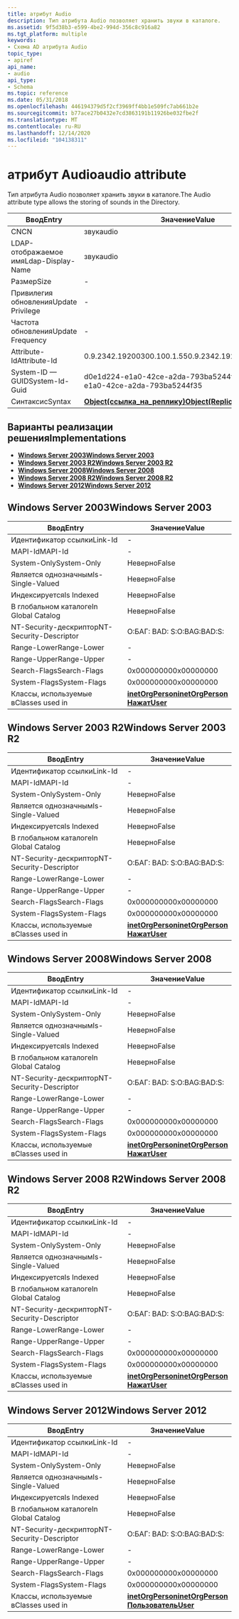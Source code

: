```yaml
---
title: атрибут Audio
description: Тип атрибута Audio позволяет хранить звуки в каталоге.
ms.assetid: 9f5d38b3-e599-4be2-994d-356c8c916a82
ms.tgt_platform: multiple
keywords:
- Схема AD атрибута Audio
topic_type:
- apiref
api_name:
- audio
api_type:
- Schema
ms.topic: reference
ms.date: 05/31/2018
ms.openlocfilehash: 446194379d5f2cf3969ff4bb1e509fc7ab661b2e
ms.sourcegitcommit: b77ace27b0432e7cd3863191b11926be032fbe2f
ms.translationtype: MT
ms.contentlocale: ru-RU
ms.lasthandoff: 12/14/2020
ms.locfileid: "104138311"
---
```

# <a name="audio-attribute"></a><span data-ttu-id="2e842-104">атрибут Audio</span><span class="sxs-lookup"><span data-stu-id="2e842-104">audio attribute</span></span>

<span data-ttu-id="2e842-105">Тип атрибута Audio позволяет хранить звуки в каталоге.</span><span class="sxs-lookup"><span data-stu-id="2e842-105">The Audio attribute type allows the storing of sounds in the Directory.</span></span>



| <span data-ttu-id="2e842-106">Ввод</span><span class="sxs-lookup"><span data-stu-id="2e842-106">Entry</span></span> | <span data-ttu-id="2e842-107">Значение</span><span class="sxs-lookup"><span data-stu-id="2e842-107">Value</span></span> |
|-------------------|-------------------------------------------------------|
| <span data-ttu-id="2e842-108">CN</span><span class="sxs-lookup"><span data-stu-id="2e842-108">CN</span></span>                | <span data-ttu-id="2e842-109">звук</span><span class="sxs-lookup"><span data-stu-id="2e842-109">audio</span></span>                                                 |
| <span data-ttu-id="2e842-110">LDAP-отображаемое имя</span><span class="sxs-lookup"><span data-stu-id="2e842-110">Ldap-Display-Name</span></span> | <span data-ttu-id="2e842-111">звук</span><span class="sxs-lookup"><span data-stu-id="2e842-111">audio</span></span>                                                 |
| <span data-ttu-id="2e842-112">Размер</span><span class="sxs-lookup"><span data-stu-id="2e842-112">Size</span></span>              | \-                                                    |
| <span data-ttu-id="2e842-113">Привилегия обновления</span><span class="sxs-lookup"><span data-stu-id="2e842-113">Update Privilege</span></span>  | \-                                                    |
| <span data-ttu-id="2e842-114">Частота обновления</span><span class="sxs-lookup"><span data-stu-id="2e842-114">Update Frequency</span></span>  | \-                                                    |
| <span data-ttu-id="2e842-115">Attribute-Id</span><span class="sxs-lookup"><span data-stu-id="2e842-115">Attribute-Id</span></span>      | <span data-ttu-id="2e842-116">0.9.2342.19200300.100.1.55</span><span class="sxs-lookup"><span data-stu-id="2e842-116">0.9.2342.19200300.100.1.55</span></span>                            |
| <span data-ttu-id="2e842-117">System-ID — GUID</span><span class="sxs-lookup"><span data-stu-id="2e842-117">System-Id-Guid</span></span>    | <span data-ttu-id="2e842-118">d0e1d224-e1a0-42ce-a2da-793ba5244f35</span><span class="sxs-lookup"><span data-stu-id="2e842-118">d0e1d224-e1a0-42ce-a2da-793ba5244f35</span></span>                  |
| <span data-ttu-id="2e842-119">Синтаксис</span><span class="sxs-lookup"><span data-stu-id="2e842-119">Syntax</span></span>            | [<span data-ttu-id="2e842-120">**Object(ссылка_на_реплику)**</span><span class="sxs-lookup"><span data-stu-id="2e842-120">**Object(Replica-Link)**</span></span>](s-object-replica-link.md) |



## <a name="implementations"></a><span data-ttu-id="2e842-121">Варианты реализации решения</span><span class="sxs-lookup"><span data-stu-id="2e842-121">Implementations</span></span>

-   [<span data-ttu-id="2e842-122">**Windows Server 2003**</span><span class="sxs-lookup"><span data-stu-id="2e842-122">**Windows Server 2003**</span></span>](#windows-server-2003)
-   [<span data-ttu-id="2e842-123">**Windows Server 2003 R2**</span><span class="sxs-lookup"><span data-stu-id="2e842-123">**Windows Server 2003 R2**</span></span>](#windows-server-2003-r2)
-   [<span data-ttu-id="2e842-124">**Windows Server 2008**</span><span class="sxs-lookup"><span data-stu-id="2e842-124">**Windows Server 2008**</span></span>](#windows-server-2008)
-   [<span data-ttu-id="2e842-125">**Windows Server 2008 R2**</span><span class="sxs-lookup"><span data-stu-id="2e842-125">**Windows Server 2008 R2**</span></span>](#windows-server-2008-r2)
-   [<span data-ttu-id="2e842-126">**Windows Server 2012**</span><span class="sxs-lookup"><span data-stu-id="2e842-126">**Windows Server 2012**</span></span>](#windows-server-2012)

## <a name="windows-server-2003"></a><span data-ttu-id="2e842-127">Windows Server 2003</span><span class="sxs-lookup"><span data-stu-id="2e842-127">Windows Server 2003</span></span>



| <span data-ttu-id="2e842-128">Ввод</span><span class="sxs-lookup"><span data-stu-id="2e842-128">Entry</span></span> | <span data-ttu-id="2e842-129">Значение</span><span class="sxs-lookup"><span data-stu-id="2e842-129">Value</span></span> |
|------------------------|---------------------------------------------------------------------------------------|
| <span data-ttu-id="2e842-130">Идентификатор ссылки</span><span class="sxs-lookup"><span data-stu-id="2e842-130">Link-Id</span></span>                | \-                                                                                    |
| <span data-ttu-id="2e842-131">MAPI-Id</span><span class="sxs-lookup"><span data-stu-id="2e842-131">MAPI-Id</span></span>                | \-                                                                                    |
| <span data-ttu-id="2e842-132">System-Only</span><span class="sxs-lookup"><span data-stu-id="2e842-132">System-Only</span></span>            | <span data-ttu-id="2e842-133">Неверно</span><span class="sxs-lookup"><span data-stu-id="2e842-133">False</span></span>                                                                                 |
| <span data-ttu-id="2e842-134">Является однозначным</span><span class="sxs-lookup"><span data-stu-id="2e842-134">Is-Single-Valued</span></span>       | <span data-ttu-id="2e842-135">Неверно</span><span class="sxs-lookup"><span data-stu-id="2e842-135">False</span></span>                                                                                 |
| <span data-ttu-id="2e842-136">Индексируется</span><span class="sxs-lookup"><span data-stu-id="2e842-136">Is Indexed</span></span>             | <span data-ttu-id="2e842-137">Неверно</span><span class="sxs-lookup"><span data-stu-id="2e842-137">False</span></span>                                                                                 |
| <span data-ttu-id="2e842-138">В глобальном каталоге</span><span class="sxs-lookup"><span data-stu-id="2e842-138">In Global Catalog</span></span>      | <span data-ttu-id="2e842-139">Неверно</span><span class="sxs-lookup"><span data-stu-id="2e842-139">False</span></span>                                                                                 |
| <span data-ttu-id="2e842-140">NT-Security-дескриптор</span><span class="sxs-lookup"><span data-stu-id="2e842-140">NT-Security-Descriptor</span></span> | <span data-ttu-id="2e842-141">О:БАГ: BAD: S:</span><span class="sxs-lookup"><span data-stu-id="2e842-141">O:BAG:BAD:S:</span></span>                                                                          |
| <span data-ttu-id="2e842-142">Range-Lower</span><span class="sxs-lookup"><span data-stu-id="2e842-142">Range-Lower</span></span>            | \-                                                                                    |
| <span data-ttu-id="2e842-143">Range-Upper</span><span class="sxs-lookup"><span data-stu-id="2e842-143">Range-Upper</span></span>            | \-                                                                                    |
| <span data-ttu-id="2e842-144">Search-Flags</span><span class="sxs-lookup"><span data-stu-id="2e842-144">Search-Flags</span></span>           | <span data-ttu-id="2e842-145">0x00000000</span><span class="sxs-lookup"><span data-stu-id="2e842-145">0x00000000</span></span>                                                                            |
| <span data-ttu-id="2e842-146">System-Flags</span><span class="sxs-lookup"><span data-stu-id="2e842-146">System-Flags</span></span>           | <span data-ttu-id="2e842-147">0x00000000</span><span class="sxs-lookup"><span data-stu-id="2e842-147">0x00000000</span></span>                                                                            |
| <span data-ttu-id="2e842-148">Классы, используемые в</span><span class="sxs-lookup"><span data-stu-id="2e842-148">Classes used in</span></span>        | [<span data-ttu-id="2e842-149">**inetOrgPerson**</span><span class="sxs-lookup"><span data-stu-id="2e842-149">**inetOrgPerson**</span></span>](c-inetorgperson.md)<br/> [<span data-ttu-id="2e842-150">**Нажат**</span><span class="sxs-lookup"><span data-stu-id="2e842-150">**User**</span></span>](c-user.md)<br/> |



## <a name="windows-server-2003-r2"></a><span data-ttu-id="2e842-151">Windows Server 2003 R2</span><span class="sxs-lookup"><span data-stu-id="2e842-151">Windows Server 2003 R2</span></span>



| <span data-ttu-id="2e842-152">Ввод</span><span class="sxs-lookup"><span data-stu-id="2e842-152">Entry</span></span> | <span data-ttu-id="2e842-153">Значение</span><span class="sxs-lookup"><span data-stu-id="2e842-153">Value</span></span> |
|------------------------|---------------------------------------------------------------------------------------|
| <span data-ttu-id="2e842-154">Идентификатор ссылки</span><span class="sxs-lookup"><span data-stu-id="2e842-154">Link-Id</span></span>                | \-                                                                                    |
| <span data-ttu-id="2e842-155">MAPI-Id</span><span class="sxs-lookup"><span data-stu-id="2e842-155">MAPI-Id</span></span>                | \-                                                                                    |
| <span data-ttu-id="2e842-156">System-Only</span><span class="sxs-lookup"><span data-stu-id="2e842-156">System-Only</span></span>            | <span data-ttu-id="2e842-157">Неверно</span><span class="sxs-lookup"><span data-stu-id="2e842-157">False</span></span>                                                                                 |
| <span data-ttu-id="2e842-158">Является однозначным</span><span class="sxs-lookup"><span data-stu-id="2e842-158">Is-Single-Valued</span></span>       | <span data-ttu-id="2e842-159">Неверно</span><span class="sxs-lookup"><span data-stu-id="2e842-159">False</span></span>                                                                                 |
| <span data-ttu-id="2e842-160">Индексируется</span><span class="sxs-lookup"><span data-stu-id="2e842-160">Is Indexed</span></span>             | <span data-ttu-id="2e842-161">Неверно</span><span class="sxs-lookup"><span data-stu-id="2e842-161">False</span></span>                                                                                 |
| <span data-ttu-id="2e842-162">В глобальном каталоге</span><span class="sxs-lookup"><span data-stu-id="2e842-162">In Global Catalog</span></span>      | <span data-ttu-id="2e842-163">Неверно</span><span class="sxs-lookup"><span data-stu-id="2e842-163">False</span></span>                                                                                 |
| <span data-ttu-id="2e842-164">NT-Security-дескриптор</span><span class="sxs-lookup"><span data-stu-id="2e842-164">NT-Security-Descriptor</span></span> | <span data-ttu-id="2e842-165">О:БАГ: BAD: S:</span><span class="sxs-lookup"><span data-stu-id="2e842-165">O:BAG:BAD:S:</span></span>                                                                          |
| <span data-ttu-id="2e842-166">Range-Lower</span><span class="sxs-lookup"><span data-stu-id="2e842-166">Range-Lower</span></span>            | \-                                                                                    |
| <span data-ttu-id="2e842-167">Range-Upper</span><span class="sxs-lookup"><span data-stu-id="2e842-167">Range-Upper</span></span>            | \-                                                                                    |
| <span data-ttu-id="2e842-168">Search-Flags</span><span class="sxs-lookup"><span data-stu-id="2e842-168">Search-Flags</span></span>           | <span data-ttu-id="2e842-169">0x00000000</span><span class="sxs-lookup"><span data-stu-id="2e842-169">0x00000000</span></span>                                                                            |
| <span data-ttu-id="2e842-170">System-Flags</span><span class="sxs-lookup"><span data-stu-id="2e842-170">System-Flags</span></span>           | <span data-ttu-id="2e842-171">0x00000000</span><span class="sxs-lookup"><span data-stu-id="2e842-171">0x00000000</span></span>                                                                            |
| <span data-ttu-id="2e842-172">Классы, используемые в</span><span class="sxs-lookup"><span data-stu-id="2e842-172">Classes used in</span></span>        | [<span data-ttu-id="2e842-173">**inetOrgPerson**</span><span class="sxs-lookup"><span data-stu-id="2e842-173">**inetOrgPerson**</span></span>](c-inetorgperson.md)<br/> [<span data-ttu-id="2e842-174">**Нажат**</span><span class="sxs-lookup"><span data-stu-id="2e842-174">**User**</span></span>](c-user.md)<br/> |



## <a name="windows-server-2008"></a><span data-ttu-id="2e842-175">Windows Server 2008</span><span class="sxs-lookup"><span data-stu-id="2e842-175">Windows Server 2008</span></span>



| <span data-ttu-id="2e842-176">Ввод</span><span class="sxs-lookup"><span data-stu-id="2e842-176">Entry</span></span> | <span data-ttu-id="2e842-177">Значение</span><span class="sxs-lookup"><span data-stu-id="2e842-177">Value</span></span> |
|------------------------|---------------------------------------------------------------------------------------|
| <span data-ttu-id="2e842-178">Идентификатор ссылки</span><span class="sxs-lookup"><span data-stu-id="2e842-178">Link-Id</span></span>                | \-                                                                                    |
| <span data-ttu-id="2e842-179">MAPI-Id</span><span class="sxs-lookup"><span data-stu-id="2e842-179">MAPI-Id</span></span>                | \-                                                                                    |
| <span data-ttu-id="2e842-180">System-Only</span><span class="sxs-lookup"><span data-stu-id="2e842-180">System-Only</span></span>            | <span data-ttu-id="2e842-181">Неверно</span><span class="sxs-lookup"><span data-stu-id="2e842-181">False</span></span>                                                                                 |
| <span data-ttu-id="2e842-182">Является однозначным</span><span class="sxs-lookup"><span data-stu-id="2e842-182">Is-Single-Valued</span></span>       | <span data-ttu-id="2e842-183">Неверно</span><span class="sxs-lookup"><span data-stu-id="2e842-183">False</span></span>                                                                                 |
| <span data-ttu-id="2e842-184">Индексируется</span><span class="sxs-lookup"><span data-stu-id="2e842-184">Is Indexed</span></span>             | <span data-ttu-id="2e842-185">Неверно</span><span class="sxs-lookup"><span data-stu-id="2e842-185">False</span></span>                                                                                 |
| <span data-ttu-id="2e842-186">В глобальном каталоге</span><span class="sxs-lookup"><span data-stu-id="2e842-186">In Global Catalog</span></span>      | <span data-ttu-id="2e842-187">Неверно</span><span class="sxs-lookup"><span data-stu-id="2e842-187">False</span></span>                                                                                 |
| <span data-ttu-id="2e842-188">NT-Security-дескриптор</span><span class="sxs-lookup"><span data-stu-id="2e842-188">NT-Security-Descriptor</span></span> | <span data-ttu-id="2e842-189">О:БАГ: BAD: S:</span><span class="sxs-lookup"><span data-stu-id="2e842-189">O:BAG:BAD:S:</span></span>                                                                          |
| <span data-ttu-id="2e842-190">Range-Lower</span><span class="sxs-lookup"><span data-stu-id="2e842-190">Range-Lower</span></span>            | \-                                                                                    |
| <span data-ttu-id="2e842-191">Range-Upper</span><span class="sxs-lookup"><span data-stu-id="2e842-191">Range-Upper</span></span>            | \-                                                                                    |
| <span data-ttu-id="2e842-192">Search-Flags</span><span class="sxs-lookup"><span data-stu-id="2e842-192">Search-Flags</span></span>           | <span data-ttu-id="2e842-193">0x00000000</span><span class="sxs-lookup"><span data-stu-id="2e842-193">0x00000000</span></span>                                                                            |
| <span data-ttu-id="2e842-194">System-Flags</span><span class="sxs-lookup"><span data-stu-id="2e842-194">System-Flags</span></span>           | <span data-ttu-id="2e842-195">0x00000000</span><span class="sxs-lookup"><span data-stu-id="2e842-195">0x00000000</span></span>                                                                            |
| <span data-ttu-id="2e842-196">Классы, используемые в</span><span class="sxs-lookup"><span data-stu-id="2e842-196">Classes used in</span></span>        | [<span data-ttu-id="2e842-197">**inetOrgPerson**</span><span class="sxs-lookup"><span data-stu-id="2e842-197">**inetOrgPerson**</span></span>](c-inetorgperson.md)<br/> [<span data-ttu-id="2e842-198">**Нажат**</span><span class="sxs-lookup"><span data-stu-id="2e842-198">**User**</span></span>](c-user.md)<br/> |



## <a name="windows-server-2008-r2"></a><span data-ttu-id="2e842-199">Windows Server 2008 R2</span><span class="sxs-lookup"><span data-stu-id="2e842-199">Windows Server 2008 R2</span></span>



| <span data-ttu-id="2e842-200">Ввод</span><span class="sxs-lookup"><span data-stu-id="2e842-200">Entry</span></span> | <span data-ttu-id="2e842-201">Значение</span><span class="sxs-lookup"><span data-stu-id="2e842-201">Value</span></span> |
|------------------------|---------------------------------------------------------------------------------------|
| <span data-ttu-id="2e842-202">Идентификатор ссылки</span><span class="sxs-lookup"><span data-stu-id="2e842-202">Link-Id</span></span>                | \-                                                                                    |
| <span data-ttu-id="2e842-203">MAPI-Id</span><span class="sxs-lookup"><span data-stu-id="2e842-203">MAPI-Id</span></span>                | \-                                                                                    |
| <span data-ttu-id="2e842-204">System-Only</span><span class="sxs-lookup"><span data-stu-id="2e842-204">System-Only</span></span>            | <span data-ttu-id="2e842-205">Неверно</span><span class="sxs-lookup"><span data-stu-id="2e842-205">False</span></span>                                                                                 |
| <span data-ttu-id="2e842-206">Является однозначным</span><span class="sxs-lookup"><span data-stu-id="2e842-206">Is-Single-Valued</span></span>       | <span data-ttu-id="2e842-207">Неверно</span><span class="sxs-lookup"><span data-stu-id="2e842-207">False</span></span>                                                                                 |
| <span data-ttu-id="2e842-208">Индексируется</span><span class="sxs-lookup"><span data-stu-id="2e842-208">Is Indexed</span></span>             | <span data-ttu-id="2e842-209">Неверно</span><span class="sxs-lookup"><span data-stu-id="2e842-209">False</span></span>                                                                                 |
| <span data-ttu-id="2e842-210">В глобальном каталоге</span><span class="sxs-lookup"><span data-stu-id="2e842-210">In Global Catalog</span></span>      | <span data-ttu-id="2e842-211">Неверно</span><span class="sxs-lookup"><span data-stu-id="2e842-211">False</span></span>                                                                                 |
| <span data-ttu-id="2e842-212">NT-Security-дескриптор</span><span class="sxs-lookup"><span data-stu-id="2e842-212">NT-Security-Descriptor</span></span> | <span data-ttu-id="2e842-213">О:БАГ: BAD: S:</span><span class="sxs-lookup"><span data-stu-id="2e842-213">O:BAG:BAD:S:</span></span>                                                                          |
| <span data-ttu-id="2e842-214">Range-Lower</span><span class="sxs-lookup"><span data-stu-id="2e842-214">Range-Lower</span></span>            | \-                                                                                    |
| <span data-ttu-id="2e842-215">Range-Upper</span><span class="sxs-lookup"><span data-stu-id="2e842-215">Range-Upper</span></span>            | \-                                                                                    |
| <span data-ttu-id="2e842-216">Search-Flags</span><span class="sxs-lookup"><span data-stu-id="2e842-216">Search-Flags</span></span>           | <span data-ttu-id="2e842-217">0x00000000</span><span class="sxs-lookup"><span data-stu-id="2e842-217">0x00000000</span></span>                                                                            |
| <span data-ttu-id="2e842-218">System-Flags</span><span class="sxs-lookup"><span data-stu-id="2e842-218">System-Flags</span></span>           | <span data-ttu-id="2e842-219">0x00000000</span><span class="sxs-lookup"><span data-stu-id="2e842-219">0x00000000</span></span>                                                                            |
| <span data-ttu-id="2e842-220">Классы, используемые в</span><span class="sxs-lookup"><span data-stu-id="2e842-220">Classes used in</span></span>        | [<span data-ttu-id="2e842-221">**inetOrgPerson**</span><span class="sxs-lookup"><span data-stu-id="2e842-221">**inetOrgPerson**</span></span>](c-inetorgperson.md)<br/> [<span data-ttu-id="2e842-222">**Нажат**</span><span class="sxs-lookup"><span data-stu-id="2e842-222">**User**</span></span>](c-user.md)<br/> |



## <a name="windows-server-2012"></a><span data-ttu-id="2e842-223">Windows Server 2012</span><span class="sxs-lookup"><span data-stu-id="2e842-223">Windows Server 2012</span></span>



| <span data-ttu-id="2e842-224">Ввод</span><span class="sxs-lookup"><span data-stu-id="2e842-224">Entry</span></span> | <span data-ttu-id="2e842-225">Значение</span><span class="sxs-lookup"><span data-stu-id="2e842-225">Value</span></span> |
|------------------------|---------------------------------------------------------------------------------------|
| <span data-ttu-id="2e842-226">Идентификатор ссылки</span><span class="sxs-lookup"><span data-stu-id="2e842-226">Link-Id</span></span>                | \-                                                                                    |
| <span data-ttu-id="2e842-227">MAPI-Id</span><span class="sxs-lookup"><span data-stu-id="2e842-227">MAPI-Id</span></span>                | \-                                                                                    |
| <span data-ttu-id="2e842-228">System-Only</span><span class="sxs-lookup"><span data-stu-id="2e842-228">System-Only</span></span>            | <span data-ttu-id="2e842-229">Неверно</span><span class="sxs-lookup"><span data-stu-id="2e842-229">False</span></span>                                                                                 |
| <span data-ttu-id="2e842-230">Является однозначным</span><span class="sxs-lookup"><span data-stu-id="2e842-230">Is-Single-Valued</span></span>       | <span data-ttu-id="2e842-231">Неверно</span><span class="sxs-lookup"><span data-stu-id="2e842-231">False</span></span>                                                                                 |
| <span data-ttu-id="2e842-232">Индексируется</span><span class="sxs-lookup"><span data-stu-id="2e842-232">Is Indexed</span></span>             | <span data-ttu-id="2e842-233">Неверно</span><span class="sxs-lookup"><span data-stu-id="2e842-233">False</span></span>                                                                                 |
| <span data-ttu-id="2e842-234">В глобальном каталоге</span><span class="sxs-lookup"><span data-stu-id="2e842-234">In Global Catalog</span></span>      | <span data-ttu-id="2e842-235">Неверно</span><span class="sxs-lookup"><span data-stu-id="2e842-235">False</span></span>                                                                                 |
| <span data-ttu-id="2e842-236">NT-Security-дескриптор</span><span class="sxs-lookup"><span data-stu-id="2e842-236">NT-Security-Descriptor</span></span> | <span data-ttu-id="2e842-237">О:БАГ: BAD: S:</span><span class="sxs-lookup"><span data-stu-id="2e842-237">O:BAG:BAD:S:</span></span>                                                                          |
| <span data-ttu-id="2e842-238">Range-Lower</span><span class="sxs-lookup"><span data-stu-id="2e842-238">Range-Lower</span></span>            | \-                                                                                    |
| <span data-ttu-id="2e842-239">Range-Upper</span><span class="sxs-lookup"><span data-stu-id="2e842-239">Range-Upper</span></span>            | \-                                                                                    |
| <span data-ttu-id="2e842-240">Search-Flags</span><span class="sxs-lookup"><span data-stu-id="2e842-240">Search-Flags</span></span>           | <span data-ttu-id="2e842-241">0x00000000</span><span class="sxs-lookup"><span data-stu-id="2e842-241">0x00000000</span></span>                                                                            |
| <span data-ttu-id="2e842-242">System-Flags</span><span class="sxs-lookup"><span data-stu-id="2e842-242">System-Flags</span></span>           | <span data-ttu-id="2e842-243">0x00000000</span><span class="sxs-lookup"><span data-stu-id="2e842-243">0x00000000</span></span>                                                                            |
| <span data-ttu-id="2e842-244">Классы, используемые в</span><span class="sxs-lookup"><span data-stu-id="2e842-244">Classes used in</span></span>        | [<span data-ttu-id="2e842-245">**inetOrgPerson**</span><span class="sxs-lookup"><span data-stu-id="2e842-245">**inetOrgPerson**</span></span>](c-inetorgperson.md)<br/> [<span data-ttu-id="2e842-246">**Пользователь**</span><span class="sxs-lookup"><span data-stu-id="2e842-246">**User**</span></span>](c-user.md)<br/> |



 

 





